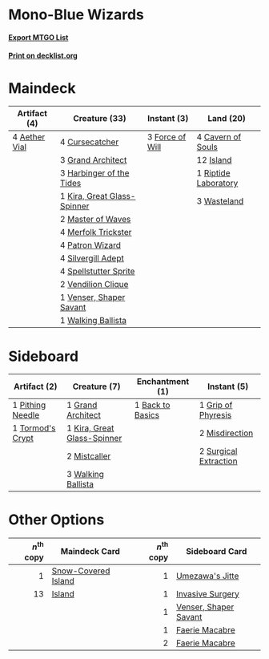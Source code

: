# Mono-Blue Wizards

#### [Export MTGO List](../collection/Mono-Blue%20Wizards/Mono-Blue%20Wizards.txt)
#### [Print on decklist.org](http://decklist.org/?deckmain=4%09Aether%20Vial%0A4%09Cavern%20of%20Souls%0A4%09Cursecatcher%0A3%09Force%20of%20Will%0A3%09Grand%20Architect%0A3%09Harbinger%20of%20the%20Tides%0A12%09Island%0A1%09Kira,%20Great%20Glass-Spinner%0A2%09Master%20of%20Waves%0A4%09Merfolk%20Trickster%0A4%09Patron%20Wizard%0A1%09Riptide%20Laboratory%0A4%09Silvergill%20Adept%0A4%09Spellstutter%20Sprite%0A2%09Vendilion%20Clique%0A1%09Venser,%20Shaper%20Savant%0A1%09Walking%20Ballista%0A3%09Wasteland&deckside=1%09Back%20to%20Basics%0A1%09Grand%20Architect%0A1%09Grip%20of%20Phyresis%0A1%09Kira,%20Great%20Glass-Spinner%0A2%09Misdirection%0A2%09Mistcaller%0A1%09Pithing%20Needle%0A2%09Surgical%20Extraction%0A1%09Tormod's%20Crypt%0A3%09Walking%20Ballista)
# Maindeck

|                                      Artifact (4)                                      |                                            Creature (33)                                             |                                       Instant (3)                                        |                                          Land (20)                                           |
|----------------------------------------------------------------------------------------|------------------------------------------------------------------------------------------------------|------------------------------------------------------------------------------------------|----------------------------------------------------------------------------------------------|
|4 [Aether Vial](http://gatherer.wizards.com/Pages/Card/Details.aspx?multiverseid=370514)|4 [Cursecatcher](http://gatherer.wizards.com/Pages/Card/Details.aspx?multiverseid=442042)             |3 [Force of Will](http://gatherer.wizards.com/Pages/Card/Details.aspx?multiverseid=382943)|4 [Cavern of Souls](http://gatherer.wizards.com/Pages/Card/Details.aspx?multiverseid=426057)  |
|                                                                                        |3 [Grand Architect](http://gatherer.wizards.com/Pages/Card/Details.aspx?multiverseid=207884)          |                                                                                          |12 [Island](http://gatherer.wizards.com/Pages/Card/Details.aspx?multiverseid=439602)          |
|                                                                                        |3 [Harbinger of the Tides](http://gatherer.wizards.com/Pages/Card/Details.aspx?multiverseid=438447)   |                                                                                          |1 [Riptide Laboratory](http://gatherer.wizards.com/Pages/Card/Details.aspx?multiverseid=10704)|
|                                                                                        |1 [Kira, Great Glass-Spinner](http://gatherer.wizards.com/Pages/Card/Details.aspx?multiverseid=370349)|                                                                                          |3 [Wasteland](http://gatherer.wizards.com/Pages/Card/Details.aspx?multiverseid=413790)        |
|                                                                                        |2 [Master of Waves](http://gatherer.wizards.com/Pages/Card/Details.aspx?multiverseid=438441)          |                                                                                          |                                                                                              |
|                                                                                        |4 [Merfolk Trickster](http://gatherer.wizards.com/Pages/Card/Details.aspx?multiverseid=442944)        |                                                                                          |                                                                                              |
|                                                                                        |4 [Patron Wizard](http://gatherer.wizards.com/Pages/Card/Details.aspx?multiverseid=29925)             |                                                                                          |                                                                                              |
|                                                                                        |4 [Silvergill Adept](http://gatherer.wizards.com/Pages/Card/Details.aspx?multiverseid=439710)         |                                                                                          |                                                                                              |
|                                                                                        |4 [Spellstutter Sprite](http://gatherer.wizards.com/Pages/Card/Details.aspx?multiverseid=370380)      |                                                                                          |                                                                                              |
|                                                                                        |2 [Vendilion Clique](http://gatherer.wizards.com/Pages/Card/Details.aspx?multiverseid=370390)         |                                                                                          |                                                                                              |
|                                                                                        |1 [Venser, Shaper Savant](http://gatherer.wizards.com/Pages/Card/Details.aspx?multiverseid=425880)    |                                                                                          |                                                                                              |
|                                                                                        |1 [Walking Ballista](http://gatherer.wizards.com/Pages/Card/Details.aspx?multiverseid=423848)         |                                                                                          |                                                                                              |


# Sideboard

|                                       Artifact (2)                                        |                                             Creature (7)                                             |                                     Enchantment (1)                                     |                                          Instant (5)                                           |
|-------------------------------------------------------------------------------------------|------------------------------------------------------------------------------------------------------|-----------------------------------------------------------------------------------------|------------------------------------------------------------------------------------------------|
|1 [Pithing Needle](http://gatherer.wizards.com/Pages/Card/Details.aspx?multiverseid=425815)|1 [Grand Architect](http://gatherer.wizards.com/Pages/Card/Details.aspx?multiverseid=207884)          |1 [Back to Basics](http://gatherer.wizards.com/Pages/Card/Details.aspx?multiverseid=5711)|1 [Grip of Phyresis](http://gatherer.wizards.com/Pages/Card/Details.aspx?multiverseid=446779)   |
|1 [Tormod's Crypt](http://gatherer.wizards.com/Pages/Card/Details.aspx?multiverseid=389723)|1 [Kira, Great Glass-Spinner](http://gatherer.wizards.com/Pages/Card/Details.aspx?multiverseid=370349)|                                                                                         |2 [Misdirection](http://gatherer.wizards.com/Pages/Card/Details.aspx?multiverseid=438455)       |
|                                                                                           |2 [Mistcaller](http://gatherer.wizards.com/Pages/Card/Details.aspx?multiverseid=447198)               |                                                                                         |2 [Surgical Extraction](http://gatherer.wizards.com/Pages/Card/Details.aspx?multiverseid=397706)|
|                                                                                           |3 [Walking Ballista](http://gatherer.wizards.com/Pages/Card/Details.aspx?multiverseid=423848)         |                                                                                         |                                                                                                |


# Other Options

|*n*<sup>th</sup> copy|                                        Maindeck Card                                         |*n*<sup>th</sup> copy|                                         Sideboard Card                                         |
|--------------------:|----------------------------------------------------------------------------------------------|--------------------:|------------------------------------------------------------------------------------------------|
|                    1|[Snow-Covered Island](http://gatherer.wizards.com/Pages/Card/Details.aspx?multiverseid=184813)|                    1|[Umezawa's Jitte](http://gatherer.wizards.com/Pages/Card/Details.aspx?multiverseid=416756)      |
|                   13|[Island](http://gatherer.wizards.com/Pages/Card/Details.aspx?multiverseid=439602)             |                    1|[Invasive Surgery](http://gatherer.wizards.com/Pages/Card/Details.aspx?multiverseid=409811)     |
|                     |                                                                                              |                    1|[Venser, Shaper Savant](http://gatherer.wizards.com/Pages/Card/Details.aspx?multiverseid=425880)|
|                     |                                                                                              |                    1|[Faerie Macabre](http://gatherer.wizards.com/Pages/Card/Details.aspx?multiverseid=370410)       |
|                     |                                                                                              |                    2|[Faerie Macabre](http://gatherer.wizards.com/Pages/Card/Details.aspx?multiverseid=370410)       |


